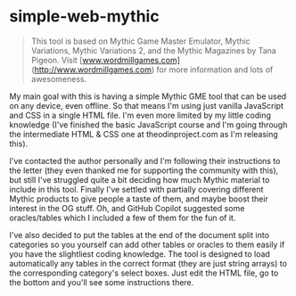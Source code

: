 # simple-web-mythic

> This tool is based on Mythic Game Master Emulator, Mythic Variations, Mythic Variations 2, and the Mythic Magazines by Tana Pigeon. Visit [www.wordmillgames.com] (http://www.wordmillgames.com) for more information and lots of awesomeness.

My main goal with this is having a simple Mythic GME tool that can be used on any device, even offline. So that means I'm using just vanilla JavaScript and CSS in a single HTML file. I'm even more limited by my little coding knowledge (I've finished the basic JavaScript course and I'm going through the intermediate HTML & CSS one at theodinproject.com as I'm releasing this).

I've contacted the author personally and I'm following their instructions to the letter (they even thanked me for supporting the community with this), but still I've struggled quite a bit deciding how much Mythic material to include in this tool. Finally I've settled with partially covering different Mythic products to give people a taste of them, and maybe boost their interest in the OG stuff.
Oh, and GitHub Copilot suggested some oracles/tables which I included a few of them for the fun of it.

I've also decided to put the tables at the end of the document split into categories so you yourself can add other tables or oracles to them easily if you have the slightliest coding knowledge.
The tool is designed to load automatically any tables in the correct format (they are just string arrays) to the corresponding category's select boxes. Just edit the HTML file, go to the bottom and you'll see some instructions there.

